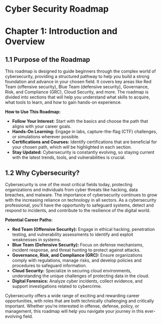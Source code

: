# Cyber Security Roadmap

# Chapter 1: Introduction and Overview

## 1.1 Purpose of the Roadmap
This roadmap is designed to guide beginners through the complex world of cybersecurity, providing a structured pathway to help you build a strong foundation and advance in your chosen field. It covers key areas like Red Team (offensive security), Blue Team (defensive security), Governance, Risk, and Compliance (GRC), Cloud Security, and more. The roadmap is divided into sections that will help you understand what skills to acquire, what tools to learn, and how to gain hands-on experience.

**How to Use This Roadmap:**
- **Follow Your Interest:** Start with the basics and choose the path that aligns with your career goals.
- **Hands-On Learning:** Engage in labs, capture-the-flag (CTF) challenges, or simulations wherever possible.
- **Certifications and Courses:** Identify certifications that are beneficial for your chosen path, which will be highlighted in each section.
- **Stay Updated:** Cybersecurity is constantly evolving, so staying current with the latest trends, tools, and vulnerabilities is crucial.

## 1.2 Why Cybersecurity?
Cybersecurity is one of the most critical fields today, protecting organizations and individuals from cyber threats like hacking, data breaches, and malware. The importance of cybersecurity continues to grow with the increasing reliance on technology in all sectors. As a cybersecurity professional, you'll have the opportunity to safeguard systems, detect and respond to incidents, and contribute to the resilience of the digital world.

**Potential Career Paths:**
- **Red Team (Offensive Security):** Engage in ethical hacking, penetration testing, and vulnerability assessments to identify and exploit weaknesses in systems.
- **Blue Team (Defensive Security):** Focus on defense mechanisms, incident response, and threat hunting to protect against attacks.
- **Governance, Risk, and Compliance (GRC):** Ensure organizations comply with regulations, manage risks, and develop policies and procedures to safeguard information.
- **Cloud Security:** Specialize in securing cloud environments, understanding the unique challenges of protecting data in the cloud.
- **Digital Forensics:** Analyze cyber incidents, collect evidence, and support investigations related to cybercrime.

Cybersecurity offers a wide range of exciting and rewarding career opportunities, with roles that are both technically challenging and critically important. Whether you’re interested in offense, defense, policy, or management, this roadmap will help you navigate your journey in this ever-evolving field.



 
